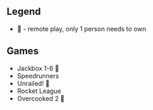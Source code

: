 ## Legend
* 📡 - remote play, only 1 person needs to own


## Games
* Jackbox 1-6 📡
* Speedrunners
* Unrailed! 📡
* Rocket League
* Overcooked 2 📡
